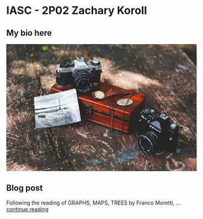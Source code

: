 # IASC - 2P02 Zachary Koroll

## My bio here 

![](images/Can.jpg)

## Blog post

Following the reading of GRAPHS, MAPS, TREES by Franco Moretti, ... [continue reading](Blog)
